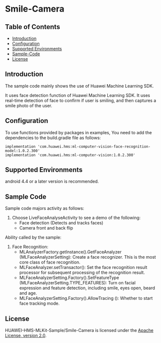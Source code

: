 # Smile-Camera

## Table of Contents

 * [Introduction](#introduction)
 * [Configuration ](#configuration )
 * [Supported Environments](#supported-environments)
 * [Sample-Code](#Sample-Code)
 * [License](#license)


## Introduction
The sample code mainly shows the use of Huawei Machine Learning SDK.

It uses face detection function of Huawei Machine Learning SDK. It uses real-time detection of face to confirm if user is smiling, and then captures a smile photo of the user.


## Configuration
To use functions provided by packages in examples, You need to add the dependencies to the build.gradle file as follows:

    implementation 'com.huawei.hms:ml-computer-vision-face-recognition-model:1.0.2.300'
    implementation 'com.huawei.hms:ml-computer-vision:1.0.2.300'

## Supported Environments
android 4.4 or a later version is recommended.


## Sample Code
Sample code majors activity as follows:
   1. Choose LiveFaceAnalyseActivity to see a demo of the following:
      - Face detection (Detects and tracks faces)
      - Camera front and back flip


   Ability called by the sample:
   1. Face Recognition:
      - MLAnalyzerFactory.getInstance().GetFaceAnalyzer (MLFaceAnalyzerSetting): Create a face recognizer. This is the most core class of face recognition.
      - MLFaceAnalyzer.setTransactor(): Set the face recognition result processor for subsequent processing of the recognition result.
      - MLFaceAnalyzerSetting.Factory().SetFeatureType (MLFaceAnalyzerSetting.TYPE_FEATURES): Turn on facial expression and feature detection, including smile, eyes open, beard and age.
      - MLFaceAnalyzerSetting.Factory().AllowTracing (): Whether to start face tracking mode.

##  License
HUAWEI-HMS-MLKit-Sample/Smile-Camera is licensed under the [Apache License, version 2.0](http://www.apache.org/licenses/LICENSE-2.0).
